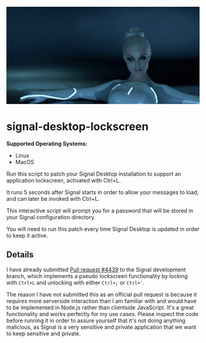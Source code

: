 ![signal-desktop-lockscreen](./animation.gif?raw=true)

# signal-desktop-lockscreen

**Supported Operating Systems:**
- Linux
- MacOS

Run this script to patch your Signal Desktop installation to support an application lockscreen, activated with Ctrl+L.

It runs 5 seconds after Signal starts in order to allow your messages to load, and can later be invoked with Ctrl+L.

This interactive script will prompt you for a password that will be stored in your Signal configuration directory.

You will need to run this patch every time Signal Desktop is updated in order to keep it active.

## Details

I have already submitted [Pull request #4439](https://github.com/signalapp/Signal-Desktop/pull/4439) to the Signal development branch, which implements a pseudo lockscreen functionality by locking with `Ctrl+L`
and unlocking with either `Ctrl+;` or `Ctrl+'`.

The reason I have not submitted this as an official pull request is because it requires more serverside interaction than I am familiar with and would have to be implemented in Node.js rather than clientside
JavaScript.  It's a great functionality and works perfectly for my use cases.  Please inspect the code before running it in order to assure yourself that it's not doing anything malicious, as Signal
is a very sensitive and private application that we want to keep sensitive and private.
